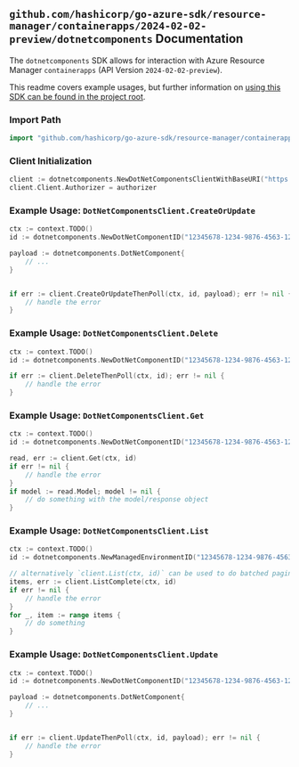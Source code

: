 
## `github.com/hashicorp/go-azure-sdk/resource-manager/containerapps/2024-02-02-preview/dotnetcomponents` Documentation

The `dotnetcomponents` SDK allows for interaction with Azure Resource Manager `containerapps` (API Version `2024-02-02-preview`).

This readme covers example usages, but further information on [using this SDK can be found in the project root](https://github.com/hashicorp/go-azure-sdk/tree/main/docs).

### Import Path

```go
import "github.com/hashicorp/go-azure-sdk/resource-manager/containerapps/2024-02-02-preview/dotnetcomponents"
```


### Client Initialization

```go
client := dotnetcomponents.NewDotNetComponentsClientWithBaseURI("https://management.azure.com")
client.Client.Authorizer = authorizer
```


### Example Usage: `DotNetComponentsClient.CreateOrUpdate`

```go
ctx := context.TODO()
id := dotnetcomponents.NewDotNetComponentID("12345678-1234-9876-4563-123456789012", "example-resource-group", "managedEnvironmentName", "dotNetComponentName")

payload := dotnetcomponents.DotNetComponent{
	// ...
}


if err := client.CreateOrUpdateThenPoll(ctx, id, payload); err != nil {
	// handle the error
}
```


### Example Usage: `DotNetComponentsClient.Delete`

```go
ctx := context.TODO()
id := dotnetcomponents.NewDotNetComponentID("12345678-1234-9876-4563-123456789012", "example-resource-group", "managedEnvironmentName", "dotNetComponentName")

if err := client.DeleteThenPoll(ctx, id); err != nil {
	// handle the error
}
```


### Example Usage: `DotNetComponentsClient.Get`

```go
ctx := context.TODO()
id := dotnetcomponents.NewDotNetComponentID("12345678-1234-9876-4563-123456789012", "example-resource-group", "managedEnvironmentName", "dotNetComponentName")

read, err := client.Get(ctx, id)
if err != nil {
	// handle the error
}
if model := read.Model; model != nil {
	// do something with the model/response object
}
```


### Example Usage: `DotNetComponentsClient.List`

```go
ctx := context.TODO()
id := dotnetcomponents.NewManagedEnvironmentID("12345678-1234-9876-4563-123456789012", "example-resource-group", "managedEnvironmentName")

// alternatively `client.List(ctx, id)` can be used to do batched pagination
items, err := client.ListComplete(ctx, id)
if err != nil {
	// handle the error
}
for _, item := range items {
	// do something
}
```


### Example Usage: `DotNetComponentsClient.Update`

```go
ctx := context.TODO()
id := dotnetcomponents.NewDotNetComponentID("12345678-1234-9876-4563-123456789012", "example-resource-group", "managedEnvironmentName", "dotNetComponentName")

payload := dotnetcomponents.DotNetComponent{
	// ...
}


if err := client.UpdateThenPoll(ctx, id, payload); err != nil {
	// handle the error
}
```
